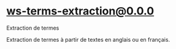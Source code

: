 # ws-terms-extraction@0.0.0

Extraction de termes

Extraction de termes à partir de textes en anglais ou en français.
